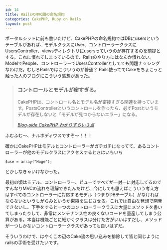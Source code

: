 ```yaml
---
id: 14
title: RailsのMVC間の命名規約
categories: CakePHP, Ruby on Rails
layout: post
---
```


ポータルシットに前も書いたけど、CakePHPの命名規約ではDBにusersというテーブルがあれば、モデルクラスにUser、コントローラークラスにUsersController、viewsディレクトリにusersっていうのが存在するのを前提とする。これに慣れてしまっているので、Railsのやり方にはなんか慣れない。ModelでPeople、コントローラーでUsersControllerとしてても問題ナッシングなわけだ。むしろRailsではこういうのが普通？ Rails使っててCakeをちょこっと触った人のブログにこういう感想があった。

<blockquote cite="http://rails.takeda-soft.jp/blog/show/190" title="Blog-side CakePHP わかりずらい３点">
<h3>コントロールとモデルが密すぎる。</h3>
<p>CakePHPは、コントロール名とモデル名が密接すぎる関連を持っています。PostsControllerというコントロールを作ったら、必ずPostというモデルが存在しないと「モデルが見つからないエラー」になる。</p>
<cite><a href="http://rails.takeda-soft.jp/blog/show/190" title="Blog-side CakePHP わかりずらい３点">Blog-side CakePHP わかりずらい３点</a></cite>
</blockquote>

ふむふむ〜、ナルホディウスですぞ〜！！！

確かにCakePHPはモデルとコントローラーがガチガチになってて、あるコントローラーが他のモデルクラスにアクセスするときはいちいち

<code><pre>$use = array("Hoge");</pre></code>

とかしなきゃいけなかった。

最初の頃はモデル、コントローラー、ビューですべてが一対一に対応してるのですんなりMVCの流れを理解できたんだけど、今にしても思えばこういう考え方はすべてのコントローラーに対応するモデル（つまりDBテーブル）がなければならないというしがらみというか束縛を生じさせる。これでは自由な発想で開発できないし、下手をすると一つのコントローラークラスに大量にメソッドを書いてしまったりして、非常にメンテナンス性の良くないコードを量産してしまう公算がある。本当は機能ごとに細かくクラスは分けた方がいいはずだし、メソッドが一つしかないコントローラークラスがあっても良いはずだ。

そういうわけで、はやくこの辺のCake流の思い込みを排除して皆と同じようにrailsの手術を受けたいです。